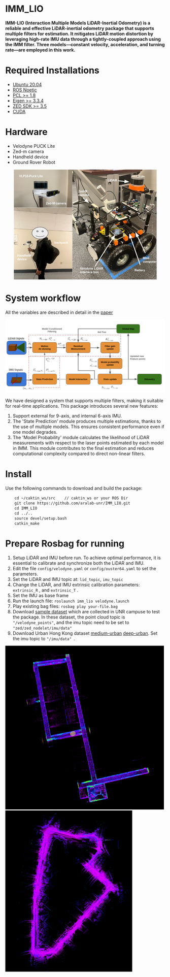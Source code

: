 # IMM_LIO

**IMM-LIO (Interaction Multiple Models LiDAR-Inertial Odometry) is a reliable and effective LiDAR-inertial odometry package that supports multiple filters for estimation. It mitigates LiDAR motion distortion by leveraging high-rate IMU data through a tightly-coupled approach using the IMM filter. Three models—constant velocity, acceleration, and turning rate—are employed in this work.**

# Required Installations
- [Ubuntu 20.04](https://releases.ubuntu.com/focal/)
- [ROS Noetic](http://wiki.ros.org/noetic/Installation/Ubuntu)
- [PCL >= 1.8](https://pointclouds.org/downloads/)
- [Eigen >= 3.3.4](http://eigen.tuxfamily.org/index.php?title=Main_Page)
- [ZED SDK >= 3.5](https://www.stereolabs.com/developers)
- [CUDA](https://developer.nvidia.com/cuda-downloads)

# Hardware
- Velodyne PUCK Lite
- Zed-m camera
- Handheld device
- Ground Rover Robot


<p align='center'>
    <img src="./doc/Lio-setup.png" alt="drawing" width="450"/>
</p>

# System workflow
All the variables are described in detail in the [paper](https://drive.google.com/file/d/1a9Zo1jM7xKDSR00Fket8Gw3VihPOR3gR/view?usp=sharing)

<p align='center'>
    <img src="./doc/IMMKF_workflow.png" alt="drawing" width="700"/>
</p>
We have designed a system that supports multiple filters, making it suitable for real-time applications. This package introduces several new features:

1. Support external for 9-axis, and internal 6-axis IMU.
2. The 'State Prediction' module produces multiple estimations, thanks to the use of multiple models. This ensures consistent performance even if one model degrades.
3. The 'Model Probability' module calculates the likelihood of LiDAR measurements with respect to the laser points estimated by each model in IMM. This module contributes to the final estimation and reduces computational complexity compared to direct non-linear filters.


# Install
Use the following commands to download and build the package:

```
    cd ~/caktin_ws/src    // caktin_ws or your ROS Dir
    git clone https://github.com/aralab-unr/IMM_LIO.git
    cd IMM_LIO
    cd ../..
    source devel/setup.bash
    catkin_make
```
# Prepare Rosbag for running
1. Setup LiDAR and IMU before run. To achieve optimal performance, it is essential to calibrate and synchronize both the LiDAR and IMU.
2. Edit the file ``` config/velodyne.yaml ``` or ``` config/ouster64.yaml ``` to set the parameters.
3. Set the LiDAR and IMU topic at: ```lid_topic```, ```imu_topic```
4. Change the LiDAR, and IMU extrinsic calibration parameters: ``` extrinsic_R ``` , and ``` extrinsic_T ``` .
5. Set the IMU as base frame
6. Run the launch file: ``` roslaunch imm_lio velodyne.launch ```
7. Play existing bag files: ``` rosbag play your-file.bag ```
8. Download [sample dataset](https://drive.google.com/drive/folders/1Bxe2sPL9lQXFsh6_xb5OAr8OxKFyTGON?usp=drive_link) which are collected in UNR campuse to test the package. In these dataset, the point cloud topic is ``` "/velodyne_points"```, and the imu topic need to be set to ``` "zed/zed_nodelet/imu/data"```
9. Download Urban Hong Kong dataset [medium-urban](https://www.dropbox.com/s/mit5v1yo8pzh9xq/UrbanNav-HK_TST-20210517_sensors.bag?e=1&dl=0) [deep-urban](https://www.dropbox.com/s/1g3dllvdrgihkij/UrbanNav-HK_Whampoa-20210521_sensors.bag?e=1&dl=0). Set the imu topic to ```"/imu/data" ```.

  <p algin='center'>
    <img src="./doc/SEM_IMM.png" alt="drawing" width="500"/>
    <img src="./doc/UrBan_IMM.png" alt="drawing" width="400"/>
  </p>


